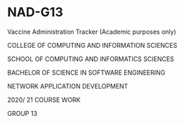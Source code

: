 # NAD-G13
Vaccine Administration Tracker (Academic purposes only)

COLLEGE OF COMPUTING AND INFORMATION SCIENCES

SCHOOL OF COMPUTING AND INFORMATICS SCIENCES

BACHELOR OF SCIENCE IN SOFTWARE ENGINEERING

NETWORK APPLICATION DEVELOPMENT 

2020/ 21 COURSE WORK

GROUP 13
